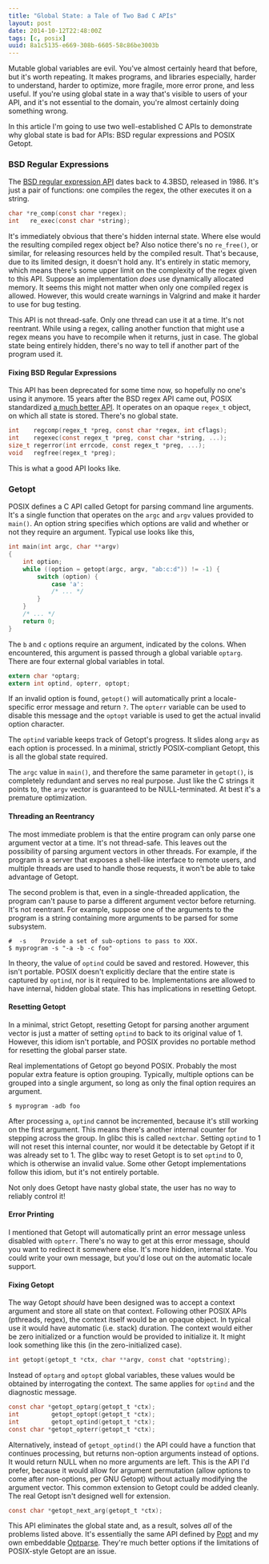 ```yaml
---
title: "Global State: a Tale of Two Bad C APIs"
layout: post
date: 2014-10-12T22:48:00Z
tags: [c, posix]
uuid: 8a1c5135-e669-308b-6605-58c86be3003b
---
```


Mutable global variables are evil. You've almost certainly heard that
before, but it's worth repeating. It makes programs, and libraries
especially, harder to understand, harder to optimize, more fragile,
more error prone, and less useful. If you're using global state in a
way that's visible to users of your API, and it's not essential to the
domain, you're almost certainly doing something wrong.

In this article I'm going to use two well-established C APIs to
demonstrate why global state is bad for APIs: BSD regular expressions
and POSIX Getopt.

### BSD Regular Expressions

The [BSD regular expression API][bsdre] dates back to 4.3BSD, released
in 1986. It's just a pair of functions: one compiles the regex, the
other executes it on a string.

~~~c
char *re_comp(const char *regex);
int   re_exec(const char *string);
~~~

It's immediately obvious that there's hidden internal state. Where
else would the resulting compiled regex object be? Also notice there's
no `re_free()`, or similar, for releasing resources held by the
compiled result. That's because, due to its limited design, it doesn't
hold any. It's entirely in static memory, which means there's some
upper limit on the complexity of the regex given to this API. Suppose
an implementation *does* use dynamically allocated memory. It seems
this might not matter when only one compiled regex is allowed.
However, this would create warnings in Valgrind and make it harder to
use for bug testing.

This API is not thread-safe. Only one thread can use it at a time.
It's not reentrant. While using a regex, calling another function that
might use a regex means you have to recompile when it returns, just in
case. The global state being entirely hidden, there's no way to tell
if another part of the program used it.


#### Fixing BSD Regular Expressions

This API has been deprecated for some time now, so hopefully no one's
using it anymore. 15 years after the BSD regex API came out, POSIX
standardized [a much better API][posixre]. It operates on an opaque
`regex_t` object, on which all state is stored. There's no global
state.

~~~c
int    regcomp(regex_t *preg, const char *regex, int cflags);
int    regexec(const regex_t *preg, const char *string, ...);
size_t regerror(int errcode, const regex_t *preg, ...);
void   regfree(regex_t *preg);
~~~

This is what a good API looks like.

### Getopt

POSIX defines a C API called Getopt for parsing command line
arguments. It's a single function that operates on the `argc` and
`argv` values provided to `main()`. An option string specifies which
options are valid and whether or not they require an argument. Typical
use looks like this,

~~~c
int main(int argc, char **argv)
{
    int option;
    while ((option = getopt(argc, argv, "ab:c:d")) != -1) {
        switch (option) {
            case 'a':
            /* ... */
        }
    }
    /* ... */
    return 0;
}
~~~

The `b` and `c` options require an argument, indicated by the colons.
When encountered, this argument is passed through a global variable
`optarg`. There are four external global variables in total.

~~~c
extern char *optarg;
extern int optind, opterr, optopt;
~~~

If an invalid option is found, `getopt()` will automatically print a
locale-specific error message and return `?`. The `opterr` variable
can be used to disable this message and the `optopt` variable is used
to get the actual invalid option character.

The `optind` variable keeps track of Getopt's progress. It slides
along `argv` as each option is processed. In a minimal, strictly
POSIX-compliant Getopt, this is all the global state required.

The `argc` value in `main()`, and therefore the same parameter in
`getopt()`, is completely redundant and serves no real purpose. Just
like the C strings it points to, the `argv` vector is guaranteed to be
NULL-terminated. At best it's a premature optimization.

#### Threading an Reentrancy

The most immediate problem is that the entire program can only parse
one argument vector at a time. It's not thread-safe. This leaves out
the possibility of parsing argument vectors in other threads. For
example, if the program is a server that exposes a shell-like
interface to remote users, and multiple threads are used to handle
those requests, it won't be able to take advantage of Getopt.

The second problem is that, even in a single-threaded application, the
program can't pause to parse a different argument vector before
returning. It's not reentrant. For example, suppose one of the
arguments to the program is a string containing more arguments to be
parsed for some subsystem.

    #  -s    Provide a set of sub-options to pass to XXX.
    $ myprogram -s "-a -b -c foo"

In theory, the value of `optind` could be saved and restored. However,
this isn't portable. POSIX doesn't explicitly declare that the entire
state is captured by `optind`, nor is it required to be.
Implementations are allowed to have internal, hidden global state.
This has implications in resetting Getopt.

#### Resetting Getopt

In a minimal, strict Getopt, resetting Getopt for parsing another
argument vector is just a matter of setting `optind` to back to its
original value of 1. However, this idiom isn't portable, and POSIX
provides no portable method for resetting the global parser state.

Real implementations of Getopt go beyond POSIX. Probably the most
popular extra feature is option grouping. Typically, multiple options
can be grouped into a single argument, so long as only the final
option requires an argument.

    $ myprogram -adb foo

After processing `a`, `optind` cannot be incremented, because it's
still working on the first argument. This means there's another
internal counter for stepping across the group. In glibc this is
called `nextchar`. Setting `optind` to 1 will not reset this internal
counter, nor would it be detectable by Getopt if it was already set
to 1. The glibc way to reset Getopt is to set `optind` to 0, which is
otherwise an invalid value. Some other Getopt implementations follow
this idiom, but it's not entirely portable.

Not only does Getopt have nasty global state, the user has no way to
reliably control it!

#### Error Printing

I mentioned that Getopt will automatically print an error message
unless disabled with `opterr`. There's no way to get at this error
message, should you want to redirect it somewhere else. It's more
hidden, internal state. You could write your own message, but you'd
lose out on the automatic locale support.

#### Fixing Getopt

The way Getopt *should* have been designed was to accept a context
argument and store all state on that context. Following other POSIX
APIs (pthreads, regex), the context itself would be an opaque object.
In typical use it would have automatic (i.e. stack) duration. The
context would either be zero initialized or a function would be
provided to initialize it. It might look something like this (in the
zero-initialized case).

~~~c
int getopt(getopt_t *ctx, char **argv, const chat *optstring);
~~~

Instead of `optarg` and `optopt` global variables, these values would
be obtained by interrogating the context. The same applies for
`optind` and the diagnostic message.

~~~c
const char *getopt_optarg(getopt_t *ctx);
int         getopt_optopt(getopt_t *ctx);
int         getopt_optind(getopt_t *ctx);
const char *getopt_opterr(getopt_t *ctx);
~~~

Alternatively, instead of `getopt_optind()` the API could have a
function that continues processing, but returns non-option arguments
instead of options. It would return NULL when no more arguments are
left. This is the API I'd prefer, because it would allow for argument
permutation (allow options to come after non-options, per GNU Getopt)
without actually modifying the argument vector. This common extension
to Getopt could be added cleanly. The real Getopt isn't designed well
for extension.

~~~c
const char *getopt_next_arg(getopt_t *ctx);
~~~

This API eliminates the global state and, as a result, solves *all* of
the problems listed above. It's essentially the same API defined by
[Popt][popt] and my own embeddable [Optparse][optparse]. They're much
better options if the limitations of POSIX-style Getopt are an issue.


[optparse]: https://github.com/skeeto/optparse
[popt]: http://linux.die.net/man/3/popt
[bsdre]: http://man7.org/linux/man-pages/man3/re_comp.3.html
[posixre]: http://man7.org/linux/man-pages/man3/regcomp.3.html
